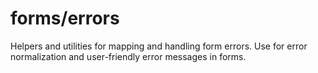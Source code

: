 # forms/errors

Helpers and utilities for mapping and handling form errors. Use for error normalization and user-friendly error messages
in forms.
